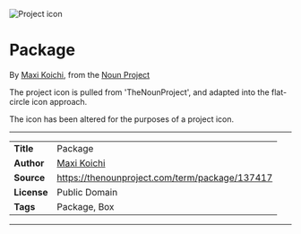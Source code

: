 ![Project icon](icon.png)
# Package
By [Maxi Koichi](https://thenounproject.com/maxixam), from the [Noun Project](https://thenounproject.com/term/package/137417)

The project icon is pulled from 'TheNounProject', and adapted into the flat-circle icon approach.

The icon has been altered for the purposes of a project icon.

---
|||
|---|---|
|**Title**|Package|
|**Author**|[Maxi Koichi](https://thenounproject.com/maxixam)|
|**Source**|https://thenounproject.com/term/package/137417|
|**License**|Public Domain|
|**Tags**|Package, Box|

---